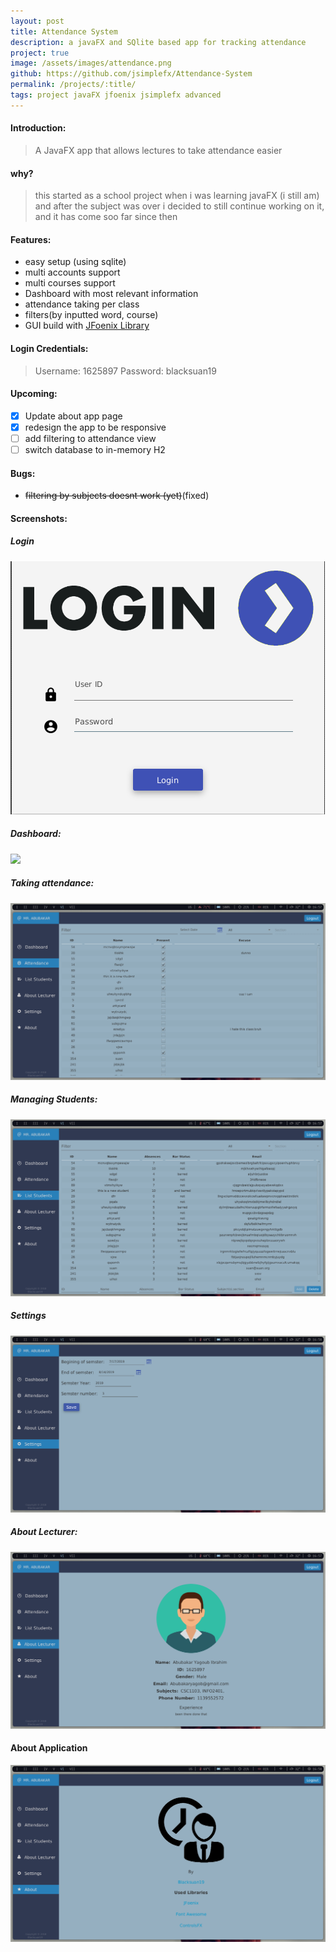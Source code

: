 ```yaml
---
layout: post
title: Attendance System
description: a javaFX and SQlite based app for tracking attendance
project: true
image: /assets/images/attendance.png
github: https://github.com/jsimplefx/Attendance-System
permalink: /projects/:title/
tags: project javaFX jfoenix jsimplefx advanced
---
```


#### Introduction:

> A JavaFX app that allows lectures to take attendance easier

#### why?

> this started as a school project when i was learning javaFX (i still am) and
> after the subject was over i decided to still continue working on it, and it
> has come soo far since then

#### Features:

- easy setup (using sqlite)
- multi accounts support
- multi courses support
- Dashboard with most relevant information
- attendance taking per class
- filters(by inputted word, course)
- GUI build with [JFoenix Library](https://github.com/jfoenixadmin/JFoenix)

#### Login Credentials:

> Username: 1625897
> Password: blacksuan19

#### Upcoming:

- [x] Update about app page
- [x] redesign the app to be responsive
- [ ] add filtering to attendance view
- [ ] switch database to in-memory H2

#### Bugs:

- ~~filtering by subjects doesnt work (yet)~~(fixed)

#### Screenshots:

##### Login

<img src="https://raw.githubusercontent.com/Blacksuan19/Attendance-System/master/Screenshots/Screenshot_20190108_185001.png">

##### Dashboard:

<img src="https://raw.githubusercontent.com/jsimplefx/Attendance-System/master/Screenshots/2019-06-24_16-57.png">

##### Taking attendance:

<img src="https://raw.githubusercontent.com/Blacksuan19/Attendance-System/master/Screenshots/2019-06-24_16-57_1.png">

##### Managing Students:

<img src="https://raw.githubusercontent.com/Blacksuan19/Attendance-System/master/Screenshots/2019-06-24_16-57_2.png">

##### Settings

<img src="https://raw.githubusercontent.com/Blacksuan19/Attendance-System/master/Screenshots/2019-06-24_16-58.png">

##### About Lecturer:

<img src="https://raw.githubusercontent.com/Blacksuan19/Attendance-System/master/Screenshots/2019-06-24_16-57_3.png">

#### About Application

<img src="https://raw.githubusercontent.com/Blacksuan19/Attendance-System/master/Screenshots/2019-06-24_16-58_1.png">

